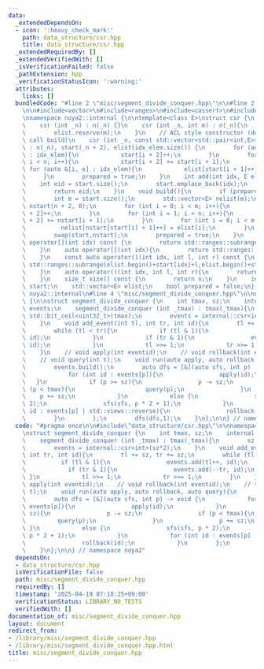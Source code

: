 ```yaml
---
data:
  _extendedDependsOn:
  - icon: ':heavy_check_mark:'
    path: data_structure/csr.hpp
    title: data_structure/csr.hpp
  _extendedRequiredBy: []
  _extendedVerifiedWith: []
  _isVerificationFailed: false
  _pathExtension: hpp
  _verificationStatusIcon: ':warning:'
  attributes:
    links: []
  bundledCode: "#line 2 \"misc/segment_divide_conquer.hpp\"\n\n#line 2 \"data_structure/csr.hpp\"\
    \n\n#include<vector>\n#include<ranges>\n#include<cassert>\n#include<utility>\n\
    \nnamespace noya2::internal {\n\ntemplate<class E>\nstruct csr {\n    csr () {}\n\
    \    csr (int _n) : n(_n) {}\n    csr (int _n, int m) : n(_n){\n        start.reserve(m);\n\
    \        elist.reserve(m);\n    }\n    // ACL style constructor (do not have to\
    \ call build)\n    csr (int _n, const std::vector<std::pair<int,E>> &idx_elem)\
    \ : n(_n), start(_n + 2), elist(idx_elem.size()) {\n        for (auto &[i, e]\
    \ : idx_elem){\n            start[i + 2]++;\n        }\n        for (int i = 1;\
    \ i < n; i++){\n            start[i + 2] += start[i + 1];\n        }\n       \
    \ for (auto &[i, e] : idx_elem){\n            elist[start[i + 1]++] = e;\n   \
    \     }\n        prepared = true;\n    }\n    int add(int idx, E elem){\n    \
    \    int eid = start.size();\n        start.emplace_back(idx);\n        elist.emplace_back(elem);\n\
    \        return eid;\n    }\n    void build(){\n        if (prepared) return ;\n\
    \        int m = start.size();\n        std::vector<E> nelist(m);\n        std::vector<int>\
    \ nstart(n + 2, 0);\n        for (int i = 0; i < m; i++){\n            nstart[start[i]\
    \ + 2]++;\n        }\n        for (int i = 1; i < n; i++){\n            nstart[i\
    \ + 2] += nstart[i + 1];\n        }\n        for (int i = 0; i < m; i++){\n  \
    \          nelist[nstart[start[i] + 1]++] = elist[i];\n        }\n        swap(elist,nelist);\n\
    \        swap(start,nstart);\n        prepared = true;\n    }\n    const auto\
    \ operator[](int idx) const {\n        return std::ranges::subrange(elist.begin()+start[idx],elist.begin()+start[idx+1]);\n\
    \    }\n    auto operator[](int idx){\n        return std::ranges::subrange(elist.begin()+start[idx],elist.begin()+start[idx+1]);\n\
    \    }\n    const auto operator()(int idx, int l, int r) const {\n        return\
    \ std::ranges::subrange(elist.begin()+start[idx]+l,elist.begin()+start[idx]+r);\n\
    \    }\n    auto operator()(int idx, int l, int r){\n        return std::ranges::subrange(elist.begin()+start[idx]+l,elist.begin()+start[idx]+r);\n\
    \    }\n    size_t size() const {\n        return n;\n    }\n    int n;\n    std::vector<int>\
    \ start;\n    std::vector<E> elist;\n    bool prepared = false;\n};\n\n} // namespace\
    \ noya2::internal\n#line 4 \"misc/segment_divide_conquer.hpp\"\n\nnamespace noya2\
    \ {\n\nstruct segment_divide_conquer {\n    int tmax, sz;\n    internal::csr<int>\
    \ events;\n    segment_divide_conquer (int _tmax) : tmax(_tmax){\n        sz =\
    \ std::bit_ceil<uint32_t>(tmax);\n        events = internal::csr<int>(sz*2);\n\
    \    }\n    void add_event(int tl, int tr, int id){\n        tl += sz, tr += sz;\n\
    \        while (tl < tr){\n            if (tl & 1){\n                events.add(tl++,\
    \ id);\n            }\n            if (tr & 1){\n                events.add(--tr,\
    \ id);\n            }\n            tl >>= 1;\n            tr >>= 1;\n        }\n\
    \    }\n    // void apply(int eventid);\n    // void rollback(int eventid);\n\
    \    // void query(int t);\n    void run(auto apply, auto rollback, auto query){\n\
    \        events.build();\n        auto dfs = [&](auto sfs, int p) -> void {\n\
    \            for (int id : events[p]){\n                apply(id);\n         \
    \   }\n            if (p >= sz){\n                p -= sz;\n                if\
    \ (p < tmax){\n                    query(p);\n                }\n            \
    \    p += sz;\n            }\n            else {\n                sfs(sfs, p *\
    \ 2);\n                sfs(sfs, p * 2 + 1);\n            }\n            for (int\
    \ id : events[p] | std::views::reverse){\n                rollback(id);\n    \
    \        }\n        };\n        dfs(dfs,1);\n    }\n};\n\n} // namespace noya2\n"
  code: "#pragma once\n\n#include\"data_structure/csr.hpp\"\n\nnamespace noya2 {\n\
    \nstruct segment_divide_conquer {\n    int tmax, sz;\n    internal::csr<int> events;\n\
    \    segment_divide_conquer (int _tmax) : tmax(_tmax){\n        sz = std::bit_ceil<uint32_t>(tmax);\n\
    \        events = internal::csr<int>(sz*2);\n    }\n    void add_event(int tl,\
    \ int tr, int id){\n        tl += sz, tr += sz;\n        while (tl < tr){\n  \
    \          if (tl & 1){\n                events.add(tl++, id);\n            }\n\
    \            if (tr & 1){\n                events.add(--tr, id);\n           \
    \ }\n            tl >>= 1;\n            tr >>= 1;\n        }\n    }\n    // void\
    \ apply(int eventid);\n    // void rollback(int eventid);\n    // void query(int\
    \ t);\n    void run(auto apply, auto rollback, auto query){\n        events.build();\n\
    \        auto dfs = [&](auto sfs, int p) -> void {\n            for (int id :\
    \ events[p]){\n                apply(id);\n            }\n            if (p >=\
    \ sz){\n                p -= sz;\n                if (p < tmax){\n           \
    \         query(p);\n                }\n                p += sz;\n           \
    \ }\n            else {\n                sfs(sfs, p * 2);\n                sfs(sfs,\
    \ p * 2 + 1);\n            }\n            for (int id : events[p] | std::views::reverse){\n\
    \                rollback(id);\n            }\n        };\n        dfs(dfs,1);\n\
    \    }\n};\n\n} // namespace noya2"
  dependsOn:
  - data_structure/csr.hpp
  isVerificationFile: false
  path: misc/segment_divide_conquer.hpp
  requiredBy: []
  timestamp: '2025-04-19 07:18:25+09:00'
  verificationStatus: LIBRARY_NO_TESTS
  verifiedWith: []
documentation_of: misc/segment_divide_conquer.hpp
layout: document
redirect_from:
- /library/misc/segment_divide_conquer.hpp
- /library/misc/segment_divide_conquer.hpp.html
title: misc/segment_divide_conquer.hpp
---
```

